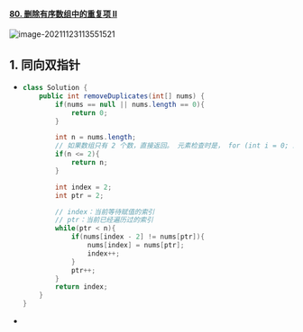 #### [80. 删除有序数组中的重复项 II](https://leetcode-cn.com/problems/remove-duplicates-from-sorted-array-ii/)

![image-20211123113551521](https://raw.githubusercontent.com/TWDH/Leetcode-From-Zero/pictures/img/image-20211123113551521.png)

## 1. 同向双指针

- ```java
  class Solution {
      public int removeDuplicates(int[] nums) {
          if(nums == null || nums.length == 0){
              return 0;
          }
  
          int n = nums.length;
          // 如果数组只有 2 个数，直接返回。 元素检查时是， for (int i = 0; i < len; i++)
          if(n <= 2){
              return n;
          }
  
          int index = 2;
          int ptr = 2;
  
          // index：当前等待赋值的索引
          // ptr：当前已经遍历过的索引
          while(ptr < n){
              if(nums[index - 2] != nums[ptr]){
                  nums[index] = nums[ptr];
                  index++;
              }
              ptr++;
          }
          return index;
      }
  }
  ```

- 